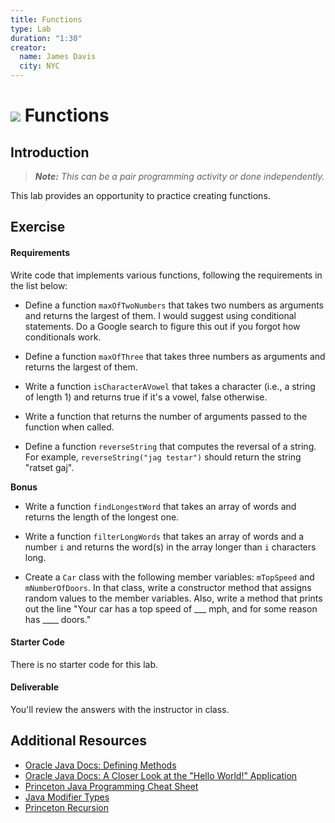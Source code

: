 ```yaml
---
title: Functions
type: Lab
duration: "1:30"
creator:
  name: James Davis
  city: NYC
---
```


# ![](https://ga-dash.s3.amazonaws.com/production/assets/logo-9f88ae6c9c3871690e33280fcf557f33.png) Functions

## Introduction

> ***Note:*** _This can be a pair programming activity or done independently._

This lab provides an opportunity to practice creating functions.

## Exercise

#### Requirements

Write code that implements various functions, following the requirements in the list below:

- Define a function `maxOfTwoNumbers` that takes two numbers as arguments and returns the largest of them. I would suggest using conditional statements. Do a Google search to figure this out if you forgot how conditionals work.

- Define a function `maxOfThree` that takes three numbers as arguments and returns the largest of them.

- Write a function `isCharacterAVowel` that takes a character (i.e., a string of length 1) and returns true if it's a vowel, false otherwise.

- Write a function that returns the number of arguments passed to the function when called.

- Define a function `reverseString` that computes the reversal of a string. For example, `reverseString("jag testar")` should return the string "ratset gaj".

**Bonus**

- Write a function `findLongestWord` that takes an array of words and returns the length of the longest one.

- Write a function `filterLongWords` that takes an array of words and a number `i` and returns the word(s) in the array longer than `i` characters long.

- Create a `Car` class with the following member variables: `mTopSpeed` and `mNumberOfDoors`. In that class, write a constructor method that assigns random values to the member variables. Also, write a method that prints out the line "Your car has a top speed of ___ mph, and for some reason has ____ doors."

#### Starter Code

There is no starter code for this lab.

#### Deliverable

You'll review the answers with the instructor in class.

## Additional Resources
- [Oracle Java Docs: Defining Methods](https://docs.oracle.com/javase/tutorial/java/javaOO/methods.html)
- [Oracle Java Docs: A Closer Look at the "Hello World!" Application](https://docs.oracle.com/javase/tutorial/getStarted/application/)
- [Princeton Java Programming Cheat Sheet](https://introcs.cs.princeton.edu/java/11cheatsheet/)
- [Java Modifier Types](http://www.tutorialspoint.com/java/java_modifier_types.htm)
- [Princeton Recursion](http://introcs.cs.princeton.edu/java/23recursion/)
